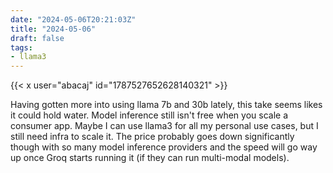 ```yaml
---
date: "2024-05-06T20:21:03Z"
title: "2024-05-06"
draft: false
tags:
- llama3
---
```


{{< x user="abacaj" id="1787527652628140321" >}}

Having gotten more into using llama 7b and 30b lately, this take seems likes it could hold water.
Model inference still isn't free when you scale a consumer app.
Maybe I can use llama3 for all my personal use cases, but I still need infra to scale it.
The price probably goes down significantly though with so many model inference providers and the speed will go way up once Groq starts running it (if they can run multi-modal models).
